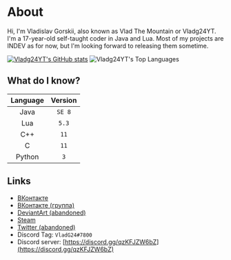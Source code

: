 # About

Hi, I'm Vladislav Gorskii, also known as Vlad The Mountain or Vladg24YT. I'm a 17-year-old self-taught coder in Java and Lua. Most of my projects are INDEV as for now, but I'm looking forward to releasing them sometime.

[![Vladg24YT's GitHub stats](https://github-readme-stats.vercel.app/api?username=Vladg24YT&include_all_commits=true&show_icons=true&theme=gruvbox)](https://github.com/anuraghazra/github-readme-stats)
![Vladg24YT's Top Languages](https://github-readme-stats.vercel.app/api/top-langs/?username=Vladg24YT&layout=compact&langs_count=10&show_icons=true&theme=gruvbox)

## What do I know?
| Language | Version | 
| :---: | :---: |  
| Java | `SE 8` | 
| Lua | `5.3` |
| C++ | `11` |
| C | `11` |
| Python | `3` |

## Links
- [ВКонтакте](https://vk.com/vladg24yt)
- [ВКонтакте (группа)](https://vk.com/vladthemountain)
- [DeviantArt (abandoned)](https://www.deviantart.com/vladg24yt)
- [Steam](https://steamcommunity.com/id/vladg24yt)
- [Twitter (abandoned)](https://twitter.com/VladTheMountain)
- Discord Tag: `VladG24#7800`
- Discord server: [https://discord.gg/qzKFJZW6bZ](https://discord.gg/qzKFJZW6bZ)
